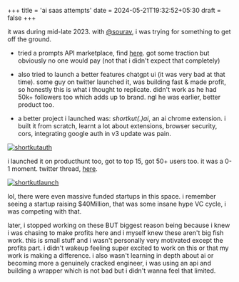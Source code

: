 +++
title = 'ai saas attempts'
date = 2024-05-21T19:32:52+05:30
draft = false
+++

it was during mid-late 2023. with [@sourav](https://x.com/aimlbigdata), i was trying for something to get off the ground.

- tried a prompts API marketplace, find [here](https://promptbook.vercel.app/). got some traction but obviously no one would pay (not that i didn't expect that completely)

- also tried to launch a better features chatgpt ui (it was very bad at that time). some guy on twitter launched it, was building fast & made profit, so honestly this is what i thought to replicate. didn't work as he had 50k+ followers too which adds up to brand. ngl he was earlier, better product too.

- a better project i launched was: *shortkut(.)ai*, an ai chrome extension. i built it from scratch, learnt a lot about extensions, browser security, cors, integrating google auth in v3 update was pain.

[![shortkutauth](/assets/aisaas/shortkutauth.webp)](https://x.com/sujantkumarkv/status/1670729420125138945)

i launched it on producthunt too, got to top 15, got 50+ users too. it was a 0-1 moment. twitter thread, [here](https://x.com/sujantkumarkv/status/1664191535758311424).

[![shortkutlaunch](/assets/aisaas/shortkutlaunch.webp)](https://x.com/sujantkumarkv/status/1664191535758311424)

lol, there were even massive funded startups in this space. i remember seeing a startup raising $40Million, that was some insane hype VC cycle, i was competing with that.

later, i stopped working on these BUT biggest reason being because i knew i was chasing to make profits here and i myself knew these aren't big fish work. this is small stuff and i wasn't personally very motivated except the profits part. i didn't wakeup feeling super excited to work on this or that my work is making a difference. i also wasn't learning in depth about ai or becoming more a genuinely cracked engineer, i was using an api and building a wrapper which is not bad but i didn't wanna feel that limited.